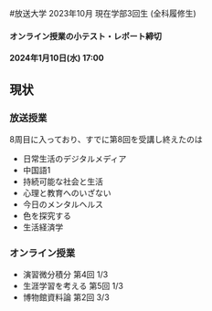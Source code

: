 #放送大学
2023年10月 現在学部3回生 (全科履修生)
#### オンライン授業の小テスト・レポート締切
**2024年1月10日(水) 17:00**
## 現状
### 放送授業
8周目に入っており、すでに第8回を受講し終えたのは
- 日常生活のデジタルメディア
- 中国語1
- 持続可能な社会と生活
- 心理と教育へのいざない
- 今日のメンタルヘルス
- 色を探究する
- 生活経済学
### オンライン授業
- 演習微分積分 第4回 1/3
- 生涯学習を考える 第5回 1/3
- 博物館資料論 第2回 3/3
